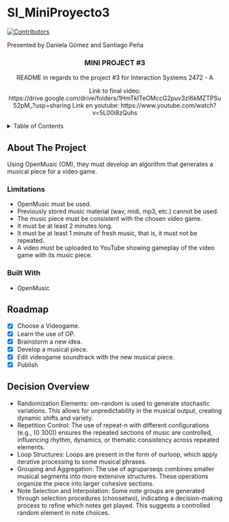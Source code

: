 # SI_MiniProyecto3

[contributors-shield]: https://img.shields.io/github/contributors/basicallydanny/SI_MiniProyecto3.svg?style=for-the-badge
[contributors-url]: https://github.com/basicallydanny/SI_MiniProyecto3/graphs/contributors
[![Contributors][contributors-shield]][contributors-url]

<div align="left">
Presented by Daniela Gómez and Santiago Peña
</div>

<!-- PROJECT -->

<h3 align="center">MINI PROJECT #3</h3>
  <p align="center">
    README in regards to the project #3 for Interaction Systems 2472 - A
  </p>
  <p align="center">
    Link to final video: https://drive.google.com/drive/folders/1HmTkITeOMccG2puv3zI6kMZTPSu52pM_?usp=sharing
    Link en youtube: https://www.youtube.com/watch?v=5L00i8zQuhs
  </p>
</div>

<details>
  <summary>Table of Contents</summary>
  <ol>
    <li>
      <a href="#about-the-project">About The Project</a>
      <ul>
        <li><a href="#limitations">Limitations</a></li>
      </ul>
      <ul>
        <li><a href="#built-with">Built With</a></li>
      </ul>
    </li>
    <li>
      <a href="#roadmap">RoadMap</a>
      <a href="#decision-overview">Decision Overview</a>
  </ol>
</details>

## About The Project

Using OpenMusic (OM), they must develop an algorithm that generates a musical piece for a video game.

### Limitations

* OpenMusic must be used.
* Previously stored music material (wav, midi, mp3, etc.) cannot be used.
* The music piece must be consistent with the chosen video game.
* It must be at least 2 minutes long.
* It must be at least 1 minute of fresh music, that is, it must not be repeated.
* A video must be uploaded to YouTube showing gameplay of the video game with its music piece.

### Built With

* OpenMusic

## Roadmap

- [X] Choose a Videogame.
- [X] Learn the use of OP.
- [X] Brainstorm a new idea.
- [X] Develop a musical piece.
- [X] Edit videogame soundtrack with the new musical piece.
- [X] Publish

## Decision Overview

- Randomization Elements: om-random is used to generate stochastic variations. This allows for unpredictability in the musical output, creating dynamic shifts and variety.
-  Repetition Control: The use of repeat-n with different configurations (e.g., (0 300)) ensures the repeated sections of music are controlled, influencing rhythm, dynamics, or thematic consistency across repeated elements.
- Loop Structures: Loops are present in the form of ourloop, which apply iterative processing to some musical phrases.
- Grouping and Aggregation: The use of agruparseqs combines smaller musical segments into more extensive structures. These operations organize the piece into larger cohesive sections.
- Note Selection and Interpolation: Some note groups are generated through selection procedures (choosetwo), indicating a decision-making process to refine which notes get played. This suggests a controlled random element in note choices.

